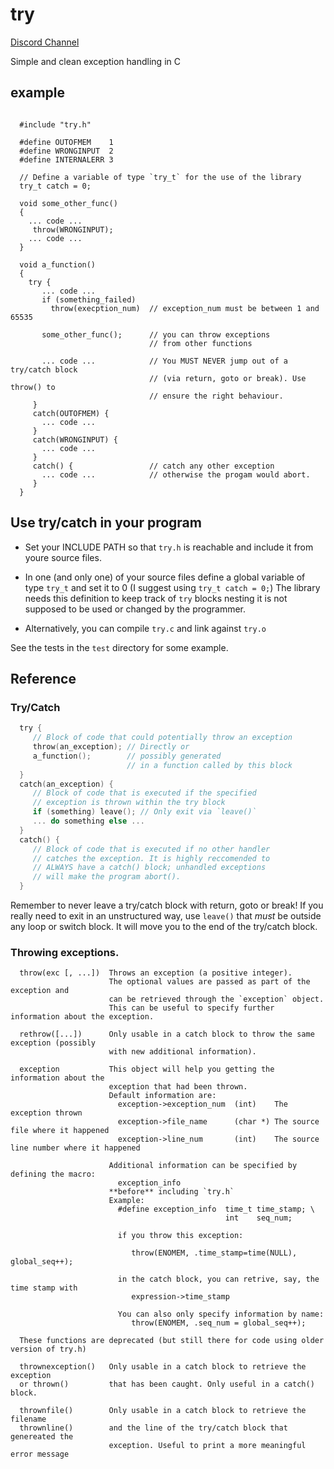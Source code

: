 # try 

[Discord Channel](https://discord.gg/QFzP9vaR8j)

Simple and clean exception handling in C

## example

```

  #include "try.h"

  #define OUTOFMEM    1
  #define WRONGINPUT  2
  #define INTERNALERR 3

  // Define a variable of type `try_t` for the use of the library
  try_t catch = 0;

  void some_other_func() 
  {
    ... code ...
     throw(WRONGINPUT);
    ... code ...
  }

  void a_function()
  {
    try {
       ... code ...
       if (something_failed) 
         throw(execption_num)  // exception_num must be between 1 and 65535 
   
       some_other_func();      // you can throw exceptions
                               // from other functions 
   
       ... code ...            // You MUST NEVER jump out of a try/catch block
                               // (via return, goto or break). Use throw() to
                               // ensure the right behaviour.
     }  
     catch(OUTOFMEM) {
       ... code ...
     }
     catch(WRONGINPUT) {
       ... code ...
     }
     catch() {                 // catch any other exception
       ... code ...            // otherwise the progam would abort.
     }
  }

```

## Use try/catch in your program

 - Set your INCLUDE PATH so that `try.h` is reachable and include it
   from youre source files. 

 - In one (and only one) of your source files define a global variable
   of type `try_t` and set it to 0 (I suggest using `try_t catch = 0;`)
   The library needs this definition to keep track of `try` blocks nesting
   it is not supposed to be used or changed by the programmer.

 - Alternatively, you can compile `try.c` and link against `try.o`
  
See the tests in the `test` directory for some example.

## Reference

### Try/Catch

``` C
  try {
     // Block of code that could potentially throw an exception
     throw(an_exception); // Directly or
     a_function();        // possibly generated
                          // in a function called by this block
  }
  catch(an_exception) { 
     // Block of code that is executed if the specified
     // exception is thrown within the try block
     if (something) leave(); // Only exit via `leave()`
     ... do something else ...
  }
  catch() {
     // Block of code that is executed if no other handler
     // catches the exception. It is highly reccomended to 
     // ALWAYS have a catch() block; unhandled exceptions
     // will make the program abort().
  }
```
Remember to never leave a try/catch block with return, goto or break!
If you really need to exit in an unstructured way, use `leave()` that
*must* be outside any loop or switch block.
It will move you to the end of the try/catch block.

### Throwing exceptions.

```
  throw(exc [, ...])  Throws an exception (a positive integer).
                      The optional values are passed as part of the exception and 
                      can be retrieved through the `exception` object.
                      This can be useful to specify further information about the exception.

  rethrow([...])      Only usable in a catch block to throw the same exception (possibly
                      with new additional information).

  exception           This object will help you getting the information about the
                      exception that had been thrown.
                      Default information are:
                        exception->exception_num  (int)    The exception thrown 
                        exception->file_name      (char *) The source file where it happened
                        exception->line_num       (int)    The source line number where it happened

                      Additional information can be specified by defining the macro:
                        exception_info
                      **before** including `try.h`
                      Example:
                        #define exception_info  time_t time_stamp; \
                                                int    seq_num;
                                                 
                        if you throw this exception:

                           throw(ENOMEM, .time_stamp=time(NULL), global_seq++);

                        in the catch block, you can retrive, say, the time stamp with 
                           expression->time_stamp

                        You can also only specify information by name:
                           throw(ENOMEM, .seq_num = global_seq++);

  These functions are deprecated (but still there for code using older version of try.h)

  thrownexception()   Only usable in a catch block to retrieve the exception
  or thrown()         that has been caught. Only useful in a catch() block.

  thrownfile()        Only usable in a catch block to retrieve the filename
  thrownline()        and the line of the try/catch block that genereated the
                      exception. Useful to print a more meaningful error message



```


